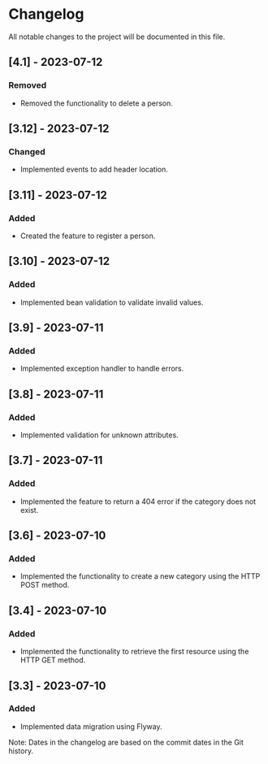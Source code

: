 # Changelog

All notable changes to the project will be documented in this file.

## [4.1] - 2023-07-12

### Removed

- Removed the functionality to delete a person.

## [3.12] - 2023-07-12

### Changed

- Implemented events to add header location.

## [3.11] - 2023-07-12

### Added

- Created the feature to register a person.

## [3.10] - 2023-07-12

### Added

- Implemented bean validation to validate invalid values.

## [3.9] - 2023-07-11

### Added

- Implemented exception handler to handle errors.

## [3.8] - 2023-07-11

### Added

- Implemented validation for unknown attributes.

## [3.7] - 2023-07-11

### Added

- Implemented the feature to return a 404 error if the category does not exist.

## [3.6] - 2023-07-10

### Added

- Implemented the functionality to create a new category using the HTTP POST method.

## [3.4] - 2023-07-10

### Added

- Implemented the functionality to retrieve the first resource using the HTTP GET method.

## [3.3] - 2023-07-10

### Added

- Implemented data migration using Flyway.

Note: Dates in the changelog are based on the commit dates in the Git history.